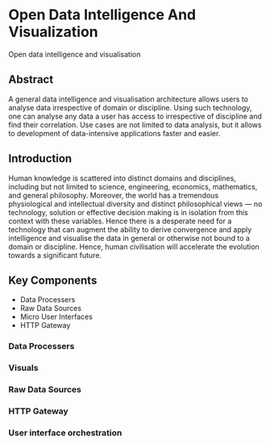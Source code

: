# Open Data Intelligence And Visualization
Open data intelligence and visualisation 

## Abstract
A general data intelligence and visualisation architecture allows users to analyse data irrespective of domain or discipline. Using such technology, one can analyse any data a user has access to irrespective of discipline and find their correlation. Use cases are not limited to data analysis, but it allows to development of data-intensive applications faster and easier.  

## Introduction
Human knowledge is scattered into distinct domains and disciplines, including but not limited to science, engineering, economics, mathematics, and general philosophy. Moreover, the world has a tremendous physiological and intellectual diversity and distinct philosophical views — no technology, solution or effective decision making is in isolation from this context with these variables. Hence there is a desperate need for a technology that can augment the ability to derive convergence and apply intelligence and visualise the data in general or otherwise not bound to a domain or discipline. Hence, human civilisation will accelerate the evolution towards a significant future.

## Key Components

 - Data Processers
 - Raw Data Sources
 - Micro User Interfaces
 - HTTP Gateway

### Data Processers

### Visuals

### Raw Data Sources

### HTTP Gateway

### User interface orchestration
